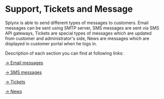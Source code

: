 Support, Tickets and Message
============================

Splynx is able to send different types of messages to customers. Email messages can be sent using SMTP server, SMS messages are sent via SMS API gateways, Tickets are special types of messages which are updated from customer and administrator's side, News are messages which are displayed in customer portal when he logs in.

Description of each section you can find at following links:

[→ Email messages](email_messages/email_messages.md)

[→ SMS messages](sms_messages/sms_messages.md)

[→ Tickets](tickets/tickets.md)

[→ News](news/news.md)
